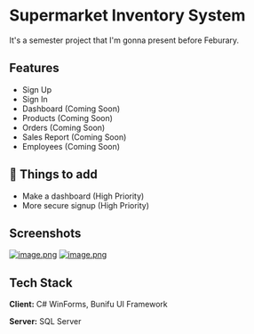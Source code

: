 
# Supermarket Inventory System

It's a semester project that I'm gonna present before Feburary.


## Features

- Sign Up 
- Sign In
- Dashboard (Coming Soon)
- Products (Coming Soon)
- Orders (Coming Soon)
- Sales Report (Coming Soon)
- Employees (Coming Soon)
## 💭 Things to add

- Make a dashboard (High Priority)
- More secure signup (High Priority)


## Screenshots

[![image.png](https://i.postimg.cc/nrH1Vs8S/image.png)](https://postimg.cc/9Rn9JQQy)
[![image.png](https://i.postimg.cc/gcQJPCv8/image.png)](https://postimg.cc/4nvZ6F2x)


## Tech Stack

**Client:** C# WinForms, Bunifu UI Framework

**Server:** SQL Server

